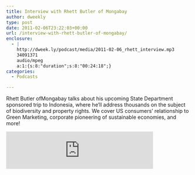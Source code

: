 ```yaml
---
title: Interview with Rhett Butler of Mongabay
author: dweekly
type: post
date: 2011-02-06T23:22:03+00:00
url: /interview-with-rhett-butler-of-mongabay/
enclosure:
  - |
    http://dweek.ly/podcast/media/2011-02-06_rhett_interview.mp3
    34091371
    audio/mpeg
    a:1:{s:8:"duration";s:8:"00:24:18";}
categories:
  - Podcasts

---
```

Rhett Butler ofMongabay talks about his upcoming State Department sponsored trip to Indonesia, where he&#8217;ll address thousands on the subject of biodiversity and property rights. We cover US consumers&#8217; relationship to Green Marketing, corporate pioneering of sustainable economies, and more!

<iframe src="https://anchor.fm/dweekly/embed/episodes/Rhett-Butler-ei6vv2" height="102px" width="400px" frameborder="0" scrolling="no"></iframe>
